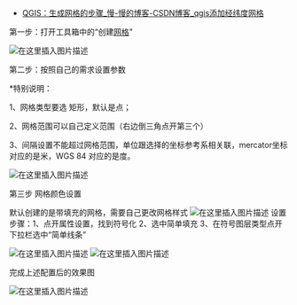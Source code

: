 - [QGIS：生成网格的步骤_慢-慢的博客-CSDN博客_qgis添加经纬度网格](https://blog.csdn.net/u011147706/article/details/109624091)

第一步：打开工具箱中的“创建[网格](https://so.csdn.net/so/search?q=网格&spm=1001.2101.3001.7020)”

![在这里插入图片描述](https://img-blog.csdnimg.cn/20201111153223685.png?x-oss-process=image/watermark,type_ZmFuZ3poZW5naGVpdGk,shadow_10,text_aHR0cHM6Ly9ibG9nLmNzZG4ubmV0L3UwMTExNDc3MDY=,size_16,color_FFFFFF,t_70#pic_center)

第二步：按照自己的需求设置参数

*特别说明：

1、网格类型要选 矩形，默认是点；

2、网格范围可以自己定义范围（右边倒三角点开第三个）

3、间隔设置不能超过网格范围，单位跟选择的坐标参考系相关联，mercator坐标对应的是米，WGS 84 对应的是度。

![在这里插入图片描述](https://img-blog.csdnimg.cn/20201111153355861.png?x-oss-process=image/watermark,type_ZmFuZ3poZW5naGVpdGk,shadow_10,text_aHR0cHM6Ly9ibG9nLmNzZG4ubmV0L3UwMTExNDc3MDY=,size_16,color_FFFFFF,t_70#pic_center)

第三步 网格颜色设置

默认创建的是带填充的网格，需要自己更改网格样式
![在这里插入图片描述](https://img-blog.csdnimg.cn/20201111154000741.png?x-oss-process=image/watermark,type_ZmFuZ3poZW5naGVpdGk,shadow_10,text_aHR0cHM6Ly9ibG9nLmNzZG4ubmV0L3UwMTExNDc3MDY=,size_16,color_FFFFFF,t_70#pic_center)
设置步骤：1、点开属性设置，找到符号化 2、选中简单填充 3、在符号图层类型点开下拉栏选中“简单线条”

![在这里插入图片描述](https://img-blog.csdnimg.cn/20201111154232588.png?x-oss-process=image/watermark,type_ZmFuZ3poZW5naGVpdGk,shadow_10,text_aHR0cHM6Ly9ibG9nLmNzZG4ubmV0L3UwMTExNDc3MDY=,size_16,color_FFFFFF,t_70#pic_center)
![在这里插入图片描述](https://img-blog.csdnimg.cn/20201111154358551.png?x-oss-process=image/watermark,type_ZmFuZ3poZW5naGVpdGk,shadow_10,text_aHR0cHM6Ly9ibG9nLmNzZG4ubmV0L3UwMTExNDc3MDY=,size_16,color_FFFFFF,t_70#pic_center)

完成上述配置后的效果图

![在这里插入图片描述](https://img-blog.csdnimg.cn/20201111154446513.png?x-oss-process=image/watermark,type_ZmFuZ3poZW5naGVpdGk,shadow_10,text_aHR0cHM6Ly9ibG9nLmNzZG4ubmV0L3UwMTExNDc3MDY=,size_16,color_FFFFFF,t_70#pic_center)